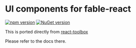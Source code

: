 UI components for fable-react
=======

[![npm version](https://badge.fury.io/js/fable-react-toolbox.svg)](https://badge.fury.io/js/fable-react-toolbox)
[![NuGet version](https://badge.fury.io/nu/Fable.ReactToolbox.svg)](https://badge.fury.io/nu/Fable.ReactToolbox)

This is ported directly from [react-toolbox](http://react-toolbox.com/)

Please refer to the docs there.
